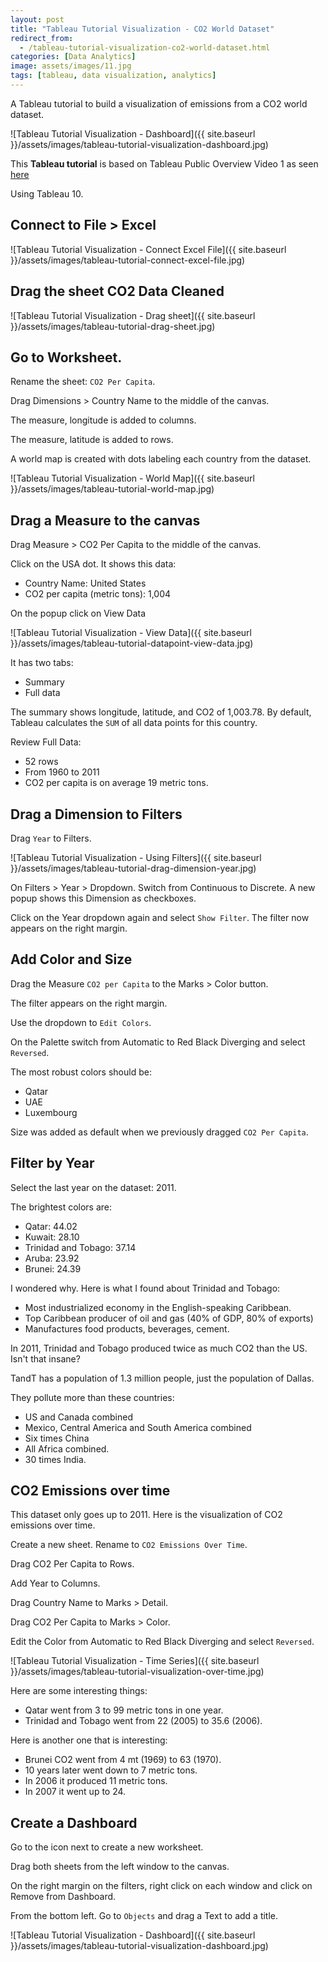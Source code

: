 ```yaml
---
layout: post
title: "Tableau Tutorial Visualization - CO2 World Dataset"
redirect_from:
  - /tableau-tutorial-visualization-co2-world-dataset.html
categories: [Data Analytics]
image: assets/images/11.jpg
tags: [tableau, data visualization, analytics]
---
```


A Tableau tutorial to build a visualization of emissions from a CO2 world dataset.

![Tableau Tutorial Visualization - Dashboard]({{ site.baseurl }}/assets/images/tableau-tutorial-visualization-dashboard.jpg)

This **Tableau tutorial** is based on Tableau Public Overview Video 1 as seen [here](https://public.tableau.com/en-us/s/resources)

Using Tableau 10.

## Connect to File > Excel

![Tableau Tutorial Visualization - Connect Excel File]({{ site.baseurl }}/assets/images/tableau-tutorial-connect-excel-file.jpg)

## Drag the sheet CO2 Data Cleaned

![Tableau Tutorial Visualization - Drag sheet]({{ site.baseurl }}/assets/images/tableau-tutorial-drag-sheet.jpg)

## Go to Worksheet.

Rename the sheet: `CO2 Per Capita`.

Drag Dimensions > Country Name to the middle of the canvas.

The measure, longitude is added to columns.

The measure, latitude is added to rows.

A world map is created with dots labeling each country from the dataset.

![Tableau Tutorial Visualization - World Map]({{ site.baseurl }}/assets/images/tableau-tutorial-world-map.jpg)

## Drag a Measure to the canvas

Drag Measure > CO2 Per Capita to the middle of the canvas.

Click on the USA dot. It shows this data:

* Country Name: United States
* CO2 per capita (metric tons): 1,004

On the popup click on View Data

![Tableau Tutorial Visualization - View Data]({{ site.baseurl }}/assets/images/tableau-tutorial-datapoint-view-data.jpg)

It has two tabs:

* Summary
* Full data

The summary shows longitude, latitude, and CO2 of 1,003.78. By default, Tableau calculates the `SUM` of all data points for this country.

Review Full Data:

* 52 rows
* From 1960 to 2011
* CO2 per capita is on average 19 metric tons.

## Drag a Dimension to Filters

Drag `Year` to Filters.

![Tableau Tutorial Visualization - Using Filters]({{ site.baseurl }}/assets/images/tableau-tutorial-drag-dimension-year.jpg)

On Filters > Year > Dropdown. Switch from Continuous to Discrete. A new popup shows this Dimension as checkboxes.

Click on the Year dropdown again and select `Show Filter`. The filter now appears on the right margin.

## Add Color and Size

Drag the Measure `CO2 per Capita` to the Marks > Color button.

The filter appears on the right margin.

Use the dropdown to `Edit Colors`.

On the Palette switch from Automatic to Red Black Diverging and select `Reversed`.

The most robust colors should be:

* Qatar
* UAE
* Luxembourg

Size was added as default when we previously dragged `CO2 Per Capita`.

## Filter by Year

Select the last year on the dataset: 2011.

The brightest colors are:

* Qatar: 44.02
* Kuwait: 28.10
* Trinidad and Tobago: 37.14
* Aruba: 23.92
* Brunei: 24.39

I wondered why. Here is what I found about Trinidad and Tobago:

* Most industrialized economy in the English-speaking Caribbean.
* Top Caribbean producer of oil and gas (40% of GDP, 80% of exports)
* Manufactures food products, beverages, cement.

In 2011, Trinidad and Tobago produced twice as much CO2 than the US. Isn't that insane?

TandT has a population of 1.3 million people, just the population of Dallas.

They pollute more than these countries:

* US and Canada combined
* Mexico, Central America and South America combined
* Six times China
* All Africa combined.
* 30 times India.

## CO2 Emissions over time

This dataset only goes up to 2011. Here is the visualization of CO2 emissions over time.

Create a new sheet. Rename to `CO2 Emissions Over Time`.

Drag CO2 Per Capita to Rows.

Add Year to Columns.

Drag Country Name to Marks > Detail.

Drag CO2 Per Capita to Marks > Color.

Edit the Color from Automatic to Red Black Diverging and select `Reversed`.

![Tableau Tutorial Visualization - Time Series]({{ site.baseurl }}/assets/images/tableau-tutorial-visualization-over-time.jpg)

Here are some interesting things:

* Qatar went from 3 to 99 metric tons in one year.
* Trinidad and Tobago went from 22 (2005) to 35.6 (2006).

Here is another one that is interesting:

* Brunei CO2 went from 4 mt (1969) to 63 (1970).
* 10 years later went down to 7 metric tons.
* In 2006 it produced 11 metric tons.
* In 2007 it went up to 24.

## Create a Dashboard

Go to the icon next to create a new worksheet.

Drag both sheets from the left window to the canvas.

On the right margin on the filters, right click on each window and click on Remove from Dashboard.

From the bottom left. Go to `Objects` and drag a Text to add a title.

![Tableau Tutorial Visualization - Dashboard]({{ site.baseurl }}/assets/images/tableau-tutorial-visualization-dashboard.jpg)